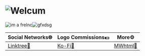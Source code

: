 # ![Welcum](https://img.shields.io/badge/welcome%20to-maxwastaken's%20profile-BB85BB)
![im a frelnc](https://img.shields.io/badge/i'm%20a-freelance-BB85BB)![gfxdsg](https://img.shields.io/badge/graphic-designer-BB85BB)

|Social Networks🌐|Logo Commissions💵|More⚙️|
|-|-|-|
|[Linktree🌲](https://bit.ly/mx_info)|[Ko-Fi🍵](https://bit.ly/mx_kofi)|[MWhtml🦄](https://stable.mwhtml.rf.gd)|
